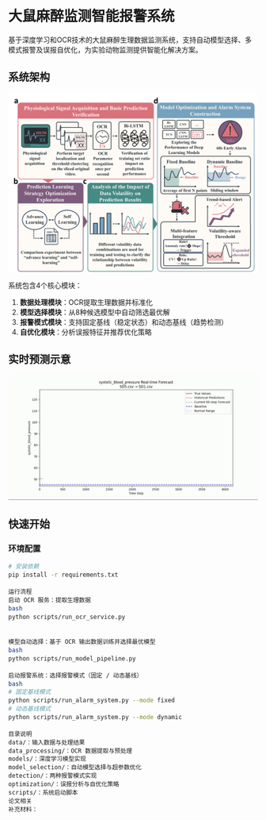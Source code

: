 # 大鼠麻醉监测智能报警系统

基于深度学习和OCR技术的大鼠麻醉生理数据监测系统，支持自动模型选择、多模式报警及误报自优化，为实验动物监测提供智能化解决方案。

## 系统架构
![系统架构图](paper_supplements/architecture_diagram.png)

系统包含4个核心模块：
1. **数据处理模块**：OCR提取生理数据并标准化
2. **模型选择模块**：从8种候选模型中自动筛选最优解
3. **报警模式模块**：支持固定基线（稳定状态）和动态基线（趋势检测）
4. **自优化模块**：分析误报特征并推荐优化策略

## 实时预测示意
![实时预测示意图](paper_supplements/real-time.gif)

## 快速开始

### 环境配置
```bash
# 安装依赖
pip install -r requirements.txt

运行流程
启动 OCR 服务：提取生理数据
bash
python scripts/run_ocr_service.py


模型自动选择：基于 OCR 输出数据训练并选择最优模型
bash
python scripts/run_model_pipeline.py

启动报警系统：选择报警模式（固定 / 动态基线）
bash
# 固定基线模式
python scripts/run_alarm_system.py --mode fixed
# 动态基线模式
python scripts/run_alarm_system.py --mode dynamic

目录说明
data/：输入数据与处理结果
data_processing/：OCR 数据提取与预处理
models/：深度学习模型实现
model_selection/：自动模型选择与超参数优化
detection/：两种报警模式实现
optimization/：误报分析与自优化策略
scripts/：系统启动脚本
论文相关
补充材料：
